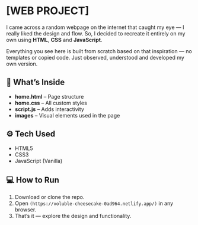 # [WEB PROJECT]

I came across a random webpage on the internet that caught my eye — I really liked the design and flow. So, I decided to recreate it entirely on my own using **HTML**, **CSS** and **JavaScript**.

Everything you see here is built from scratch based on that inspiration — no templates or copied code. Just observed, understood and developed my own version.

## 🔧 What’s Inside

- **home.html** – Page structure
- **home.css** – All custom styles
- **script.js** – Adds interactivity
- **images**    – Visual elements used in the page

## ⚙️ Tech Used

- HTML5
- CSS3
- JavaScript (Vanilla)

## 💻 How to Run

1. Download or clone the repo.
2. Open `(https://voluble-cheesecake-0ad964.netlify.app/)` in any browser.
3. That’s it — explore the design and functionality.


